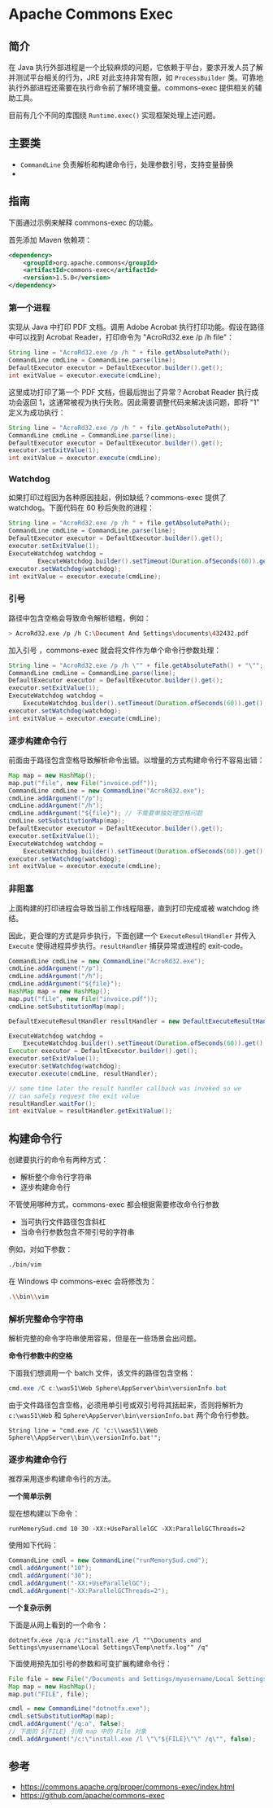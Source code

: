# Apache Commons Exec



## 简介

在 Java 执行外部进程是一个比较麻烦的问题，它依赖于平台，要求开发人员了解并测试平台相关的行为，JRE 对此支持非常有限，如 `ProcessBuilder` 类。可靠地执行外部进程还需要在执行命令前了解环境变量。commons-exec 提供相关的辅助工具。

目前有几个不同的库围绕 `Runtime.exec()` 实现框架处理上述问题。

## 主要类

- `CommandLine` 负责解析和构建命令行，处理参数引号，支持变量替换
- 

## 指南

下面通过示例来解释 commons-exec 的功能。

首先添加 Maven 依赖项：

```xml
<dependency>
    <groupId>org.apache.commons</groupId>
    <artifactId>commons-exec</artifactId>
    <version>1.5.0</version>
</dependency>
```

### 第一个进程

实现从 Java 中打印 PDF 文档。调用 Adobe Acrobat 执行打印功能。假设在路径中可以找到 Acrobat Reader，打印命令为 "AcroRd32.exe /p /h file"：

```java
String line = "AcroRd32.exe /p /h " + file.getAbsolutePath();
CommandLine cmdLine = CommandLine.parse(line);
DefaultExecutor executor = DefaultExecutor.builder().get();
int exitValue = executor.execute(cmdLine);
```

这里成功打印了第一个 PDF 文档，但最后抛出了异常？Acrobat Reader 执行成功会返回 1，这通常被视为执行失败。因此需要调整代码来解决该问题，即将 "1" 定义为成功执行：

```java
String line = "AcroRd32.exe /p /h " + file.getAbsolutePath();
CommandLine cmdLine = CommandLine.parse(line);
DefaultExecutor executor = DefaultExecutor.builder().get();
executor.setExitValue(1);
int exitValue = executor.execute(cmdLine);
```

### Watchdog

如果打印过程因为各种原因挂起，例如缺纸？commons-exec 提供了 watchdog。下面代码在 60 秒后失败的进程：

```java
String line = "AcroRd32.exe /p /h " + file.getAbsolutePath();
CommandLine cmdLine = CommandLine.parse(line);
DefaultExecutor executor = DefaultExecutor.builder().get();
executor.setExitValue(1);
ExecuteWatchdog watchdog = 	
    	ExecuteWatchdog.builder().setTimeout(Duration.ofSeconds(60)).get();
executor.setWatchdog(watchdog);
int exitValue = executor.execute(cmdLine);
```

### 引号

路径中包含空格会导致命令解析错粗，例如：

```sh
> AcroRd32.exe /p /h C:\Document And Settings\documents\432432.pdf
```

加入引号 ，commons-exec 就会将文件作为单个命令行参数处理：

```java
String line = "AcroRd32.exe /p /h \"" + file.getAbsolutePath() + "\"";
CommandLine cmdLine = CommandLine.parse(line);
DefaultExecutor executor = DefaultExecutor.builder().get();
executor.setExitValue(1);
ExecuteWatchdog watchdog = 
    ExecuteWatchdog.builder().setTimeout(Duration.ofSeconds(60)).get();
executor.setWatchdog(watchdog);
int exitValue = executor.execute(cmdLine);
```

### 逐步构建命令行

前面由于路径包含空格导致解析命令出错。以增量的方式构建命令行不容易出错：

```java
Map map = new HashMap();
map.put("file", new File("invoice.pdf"));
CommandLine cmdLine = new CommandLine("AcroRd32.exe");
cmdLine.addArgument("/p");
cmdLine.addArgument("/h");
cmdLine.addArgument("${file}"); // 不需要单独处理空格问题
cmdLine.setSubstitutionMap(map);
DefaultExecutor executor = DefaultExecutor.builder().get();
executor.setExitValue(1);
ExecuteWatchdog watchdog = 
    ExecuteWatchdog.builder().setTimeout(Duration.ofSeconds(60)).get();
executor.setWatchdog(watchdog);
int exitValue = executor.execute(cmdLine);
```

### 非阻塞

上面构建的打印进程会导致当前工作线程阻塞，直到打印完成或被 watchdog 终结。

因此，更合理的方式是异步执行，下面创建一个 `ExecuteResultHandler` 并传入 `Execute` 使得进程异步执行。`resultHandler` 捕获异常或进程的 exit-code。

```java
CommandLine cmdLine = new CommandLine("AcroRd32.exe");
cmdLine.addArgument("/p");
cmdLine.addArgument("/h");
cmdLine.addArgument("${file}");
HashMap map = new HashMap();
map.put("file", new File("invoice.pdf"));
cmdLine.setSubstitutionMap(map);

DefaultExecuteResultHandler resultHandler = new DefaultExecuteResultHandler();

ExecuteWatchdog watchdog = 
    ExecuteWatchdog.builder().setTimeout(Duration.ofSeconds(60)).get();
Executor executor = DefaultExecutor.builder().get();
executor.setExitValue(1);
executor.setWatchdog(watchdog);
executor.execute(cmdLine, resultHandler);

// some time later the result handler callback was invoked so we
// can safely request the exit value
resultHandler.waitFor();
int exitValue = resultHandler.getExitValue();
```

## 构建命令行

创建要执行的命令有两种方式：

- 解析整个命令行字符串
- 逐步构建命令行

不管使用哪种方式，commons-exec 都会根据需要修改命令行参数

- 当可执行文件路径包含斜杠
- 当命令行参数包含不带引号的字符串

例如，对如下参数：

```sh
./bin/vim
```

在 Windows 中 commons-exec 会将修改为：

```sh
.\\bin\\vim
```

### 解析完整命令字符串

解析完整的命令字符串使用容易，但是在一些场景会出问题。

**命令行参数中的空格**

下面我们想调用一个 batch 文件，该文件的路径包含空格：

```powershell
cmd.exe /C c:\was51\Web Sphere\AppServer\bin\versionInfo.bat
```

由于文件路径包含空格，必须用单引号或双引号将其括起来，否则将解析为 `c:\was51\Web` 和 `Sphere\AppServer\bin\versionInfo.bat` 两个命令行参数。

```
String line = "cmd.exe /C 'c:\\was51\\Web Sphere\\AppServer\\bin\\versionInfo.bat'";
```

### 逐步构建命令行

推荐采用逐步构建命令行的方法。

**一个简单示例**

现在想构建以下命令：

```
runMemorySud.cmd 10 30 -XX:+UseParallelGC -XX:ParallelGCThreads=2
```

使用如下代码：

```java
CommandLine cmdl = new CommandLine("runMemorySud.cmd");
cmdl.addArgument("10");
cmdl.addArgument("30");
cmdl.addArgument("-XX:+UseParallelGC");
cmdl.addArgument("-XX:ParallelGCThreads=2");
```

**一个复杂示例**

下面是从网上看到的一个命令：

```
dotnetfx.exe /q:a /c:"install.exe /l ""\Documents and Settings\myusername\Local Settings\Temp\netfx.log"" /q"
```

下面使用预先加引号的参数和可变扩展构建命令行：

```java
File file = new File("/Documents and Settings/myusername/Local Settings/Temp/netfx.log");
Map map = new HashMap();
map.put("FILE", file);

cmdl = new CommandLine("dotnetfx.exe");
cmdl.setSubstitutionMap(map);
cmdl.addArgument("/q:a", false);
// 下面的 ${FILE} 引用 map 中的 File 对象
cmdl.addArgument("/c:\"install.exe /l \"\"${FILE}\"\" /q\"", false);
```



## 参考

- https://commons.apache.org/proper/commons-exec/index.html
- https://github.com/apache/commons-exec